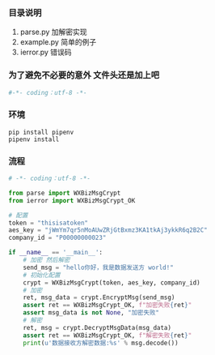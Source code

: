 ### 目录说明
1. parse.py 加解密实现
2. example.py 简单的例子
3. ierror.py 错误码

### 为了避免不必要的意外 文件头还是加上吧
```python
#-*- coding：utf-8 -*- 
```

### 环境
```shell script
pip install pipenv
pipenv install
```
### 流程
```python
# -*- coding：utf-8 -*-

from parse import WXBizMsgCrypt
from ierror import WXBizMsgCrypt_OK

# 配置
token = "thisisatoken"
aes_key = "jWmYm7qr5nMoAUwZRjGtBxmz3KA1tkAj3ykkR6q2B2C"
company_id = "P00000000023"

if __name__ == '__main__':
    # 加密 然后解密
    send_msg = "hello你好，我是数据发送方 world!"
    # 初始化配置
    crypt = WXBizMsgCrypt(token, aes_key, company_id)
    # 加密
    ret, msg_data = crypt.EncryptMsg(send_msg)
    assert ret == WXBizMsgCrypt_OK, f"加密失败{ret}"
    assert msg_data is not None, "加密失败"
    # 解密
    ret, msg = crypt.DecryptMsgData(msg_data)
    assert ret == WXBizMsgCrypt_OK, f"解密失败{ret}"
    print(u'数据接收方解密数据:%s' % msg.decode())  
```